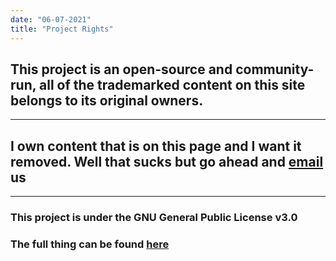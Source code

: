 ```yaml
---
date: "06-07-2021"
title: "Project Rights"
---
```

 
 
## This project is an open-source and community-run, all of the trademarked content on this site belongs to its original owners.

---


## I own content that is on this page and I want it removed. Well that sucks but go ahead and [email](mailto:contact@projectfirewatch.com) us

---


### This project is under the GNU General Public License v3.0

### The full thing can be found [here](./LICENSE.txt)
